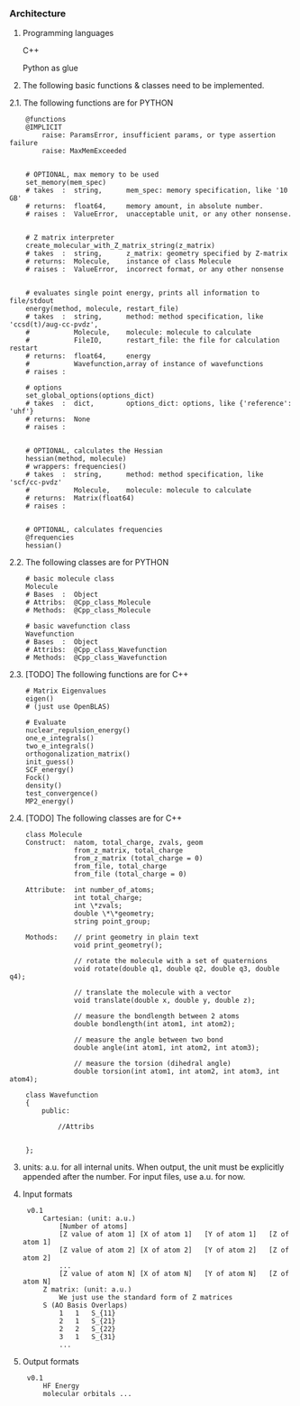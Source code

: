 ### Architecture

1. Programming languages

    C++

    Python as glue

2. The following basic functions & classes need to be implemented.

2.1. The following functions are for PYTHON

        @functions
        @IMPLICIT
            raise: ParamsError, insufficient params, or type assertion failure
            raise: MaxMemExceeded


        # OPTIONAL, max memory to be used
        set_memory(mem_spec)
        # takes  :  string,      mem_spec: memory specification, like '10 GB'
        # returns:  float64,     memory amount, in absolute number.
        # raises :  ValueError,  unacceptable unit, or any other nonsense.


        # Z matrix interpreter
        create_molecular_with_Z_matrix_string(z_matrix)
        # takes  :  string,      z_matrix: geometry specified by Z-matrix
        # returns:  Molecule,    instance of class Molecule
        # raises :  ValueError,  incorrect format, or any other nonsense


        # evaluates single point energy, prints all information to file/stdout
        energy(method, molecule, restart_file)
        # takes  :  string,      method: method specification, like 'ccsd(t)/aug-cc-pvdz',
        #           Molecule,    molecule: molecule to calculate
        #           FileIO,      restart_file: the file for calculation restart
        # returns:  float64,     energy
        #           Wavefunction,array of instance of wavefunctions
        # raises :

        # options
        set_global_options(options_dict)
        # takes  :  dict,        options_dict: options, like {'reference': 'uhf'}
        # returns:  None
        # raises :


        # OPTIONAL, calculates the Hessian
        hessian(method, molecule)
        # wrappers: frequencies()
        # takes  :  string,      method: method specification, like 'scf/cc-pvdz'
        #           Molecule,    molecule: molecule to calculate
        # returns:  Matrix(float64)
        # raises :


        # OPTIONAL, calculates frequencies
        @frequencies
        hessian()


2.2. The following classes are for PYTHON


        # basic molecule class
        Molecule
        # Bases  :  Object
        # Attribs:  @Cpp_class_Molecule
        # Methods:  @Cpp_class_Molecule

        # basic wavefunction class
        Wavefunction
        # Bases  :  Object
        # Attribs:  @Cpp_class_Wavefunction
        # Methods:  @Cpp_class_Wavefunction


2.3. [TODO] The following functions are for C++

        # Matrix Eigenvalues
        eigen()
        # (just use OpenBLAS)

        # Evaluate
        nuclear_repulsion_energy()
        one_e_integrals()
        two_e_integrals()
        orthogonalization_matrix()
        init_guess()
        SCF_energy()
        Fock()
        density()
        test_convergence()
        MP2_energy()


2.4. [TODO] The following classes are for C++

        class Molecule
        Construct:  natom, total_charge, zvals, geom
                    from_z_matrix, total_charge
                    from_z_matrix (total_charge = 0)
                    from_file, total_charge
                    from_file (total_charge = 0)

        Attribute:  int number_of_atoms;
                    int total_charge;
                    int \*zvals;
                    double \*\*geometry;
                    string point_group;

        Mothods:    // print geometry in plain text
                    void print_geometry();

                    // rotate the molecule with a set of quaternions
                    void rotate(double q1, double q2, double q3, double q4);

                    // translate the molecule with a vector
                    void translate(double x, double y, double z);

                    // measure the bondlength between 2 atoms
                    double bondlength(int atom1, int atom2);

                    // measure the angle between two bond
                    double angle(int atom1, int atom2, int atom3);

                    // measure the torsion (dihedral angle)
                    double torsion(int atom1, int atom2, int atom3, int atom4);

        class Wavefunction
        {
            public:

                //Attribs


        };



3. units: a.u. for all internal units. When output, the unit must be explicitly
appended after the number. For input files, use a.u. for now.

4. Input formats

        v0.1
            Cartesian: (unit: a.u.)
                [Number of atoms]
                [Z value of atom 1] [X of atom 1]   [Y of atom 1]   [Z of atom 1]
                [Z value of atom 2] [X of atom 2]   [Y of atom 2]   [Z of atom 2]
                ...
                [Z value of atom N] [X of atom N]   [Y of atom N]   [Z of atom N]
            Z matrix: (unit: a.u.)
                We just use the standard form of Z matrices
            S (AO Basis Overlaps)
                1   1   S_{11}
                2   1   S_{21}
                2   2   S_{22}
                3   1   S_{31}
                ...

5. Output formats

        v0.1
            HF Energy
            molecular orbitals ...
